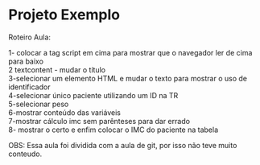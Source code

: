 # Projeto Exemplo  

Roteiro Aula:  

1- colocar a tag script em cima para mostrar que o navegador ler de cima para baixo  
2 textcontent - mudar o título  
3-selecionar um elemento HTML e mudar o texto para mostrar o uso de identificador  
4-selecionar único paciente utilizando um ID na TR  
5-selecionar peso  
6-mostrar conteúdo das variáveis  
7-mostrar cálculo imc sem parênteses para dar errado  
8- mostrar o certo e enfim colocar o IMC do paciente na tabela  

OBS: Essa aula foi dividida com a aula de git, por isso não teve muito conteudo.